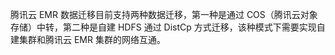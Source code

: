 腾讯云 EMR 数据迁移目前支持两种数据迁移，第一种是通过 COS（腾讯云对象存储）中转，第二种是自建 HDFS 通过 DistCp 方式迁移，该种模式下需要实现自建集群和腾讯云 EMR 集群的网络互通。
